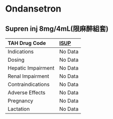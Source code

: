 # Ondansetron

## Supren inj 8mg/4mL(限麻醉組套)

| TAH Drug Code      | [ISUP](https://www.tahsda.org.tw/drugs/hissearch.php?drug_code=ISUP)   |
|:-------------------|:-----------------------------------------------------------------------|
| Indications        | No Data                                                                |
| Dosing             | No Data                                                                |
| Hepatic Impairment | No Data                                                                |
| Renal Impairment   | No Data                                                                |
| Contraindications  | No Data                                                                |
| Adverse Effects    | No Data                                                                |
| Pregnancy          | No Data                                                                |
| Lactation          | No Data                                                                |


